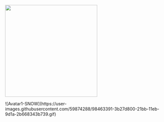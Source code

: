  <kbd><img src="https://user-images.githubusercontent.com/59874288/98463391-3b27d800-21bb-11eb-9d1a-2b668343b739.gif" width="300" height="auto"></kbd>

<div style="margin: 0 auto; border-radius:20px, width=300, height=auto ">
![Avatar1-SNOW](https://user-images.githubusercontent.com/59874288/98463391-3b27d800-21bb-11eb-9d1a-2b668343b739.gif)
 </div>
